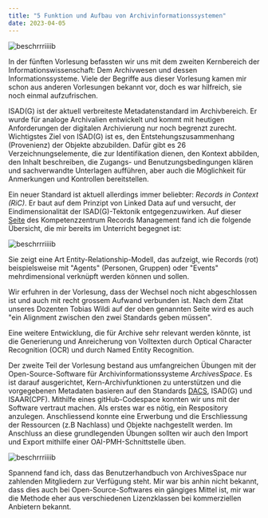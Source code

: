 ```yaml
---
title: "5 Funktion und Aufbau von Archivinformationssystemen"
date: 2023-04-05
---
```


![beschrrriiiib](https://isabelvonah.github.io/bain_lerntagebuch/images/5_1.jpg)

In der fünften Vorlesung befassten wir uns mit dem zweiten Kernbereich der Informationswissenschaft: Dem Archivwesen und dessen Informationssysteme. Viele der Begriffe aus dieser Vorlesung kamen mir schon aus anderen Vorlesungen bekannt vor, doch es war hilfreich, sie noch einmal aufzufrischen.

ISAD(G) ist der aktuell verbreiteste Metadatenstandard im Archivbereich. Er wurde für analoge Archivalien entwickelt und kommt mit heutigen Anforderungen der digitalen Archivierung nur noch begrenzt zurecht. Wichtigstes Ziel von ISAD(G) ist es, den Entstehungszusammenhang (Provenienz) der Objekte abzubilden. Dafür gibt es 26 Verzeichnungselemente, die zur Identifikation dienen, den Kontext abbilden, den Inhalt beschreiben, die Zugangs- und Benutzungsbedingungen klären und sachverwandte Unterlagen aufführen, aber auch die Möglichkeit für Anmerkungen und Kontrollen bereitstellen.

Ein neuer Standard ist aktuell allerdings immer beliebter: *Records in Context (RiC)*. Er baut auf dem Prinzipt von Linked Data auf und versucht, der Eindimensionalität der ISAD(G)-Tektonik entgegenzuwirken. Auf dieser [Seite](https://krm.swiss/records-in-context-stellungnahme-krm/) des Kompetenzzentrum Records Management fand ich die folgende Übersicht, die mir bereits im Unterricht begegnet ist:

![beschrrriiiib](https://isabelvonah.github.io/bain_lerntagebuch/images/5_2.png)

Sie zeigt eine Art Entity-Relationship-Modell, das aufzeigt, wie Records (rot) beispielsweise mit "Agents" (Personen, Gruppen) oder "Events" mehrdimensional verknüpft werden können und sollen.

Wir erfuhren in der Vorlesung, dass der Wechsel noch nicht abgeschlossen ist und auch mit recht grossem Aufwand verbunden ist. Nach dem Zitat unseres Dozenten Tobias Wildi auf der oben genannten Seite wird es auch "ein Alignment zwischen den zwei Standards geben müssen".

Eine weitere Entwicklung, die für Archive sehr relevant werden könnte, ist die Generierung und Anreicherung von Volltexten durch Optical Character Recognition (OCR) und durch Named Entity Recognition.

Der zweite Teil der Vorlesung bestand aus umfangreichen Übungen mit der Open-Source-Software für Archivinformationssysteme *ArchivesSpace*. Es ist darauf ausgerichtet, Kern-Archivfunktionen zu unterstützen und die vorgegebenen Metadaten basieren auf den Standards [DACS](https://en.wikipedia.org/wiki/Describing_Archives:_A_Content_Standard), ISAD(G) und ISAAR(CPF). Mithilfe eines gitHub-Codespace konnten wir uns mit der Software vertraut machen. Als erstes war es nötig, ein Respository anzulegen. Anschliessend konnte eine Erwerbung und die Erschliessung der Ressourcen (z.B Nachlass) und Objekte nachgestellt werden. Im Anschluss an diese grundlegenden Übungen sollten wir auch den Import und Export mithilfe einer OAI-PMH-Schnittstelle üben.

![beschrrriiiib](https://isabelvonah.github.io/bain_lerntagebuch/images/5_3.png)

Spannend fand ich, dass das Benutzerhandbuch von ArchivesSpace nur zahlenden Mitgliedern zur Verfügung steht. Mir war bis anhin nicht bekannt, dass dies auch bei Open-Source-Softwares ein gängiges Mittel ist, mir war die Methode eher aus verschiedenen Lizenzklassen bei kommerziellen Anbietern bekannt.